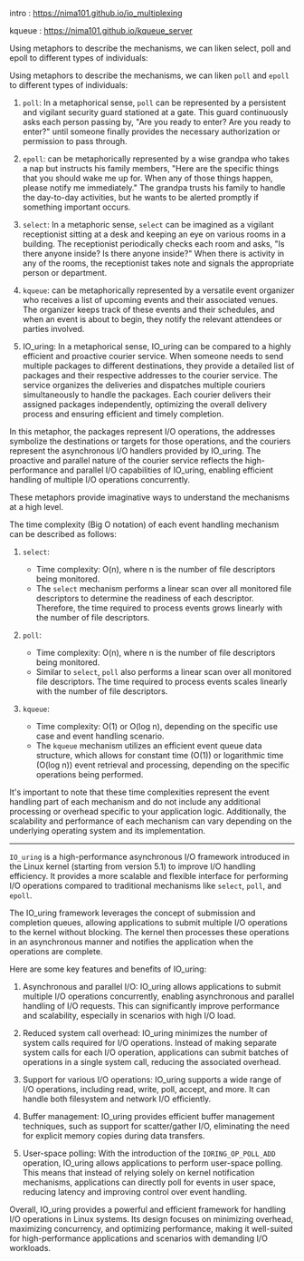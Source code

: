 
intro : https://nima101.github.io/io_multiplexing

kqueue : https://nima101.github.io/kqueue_server


Using metaphors to describe the mechanisms, we can liken select, poll and epoll to different types of individuals:

Using metaphors to describe the mechanisms, we can liken `poll` and `epoll` to different types of individuals:

1. `poll`: In a metaphorical sense, `poll` can be represented by a persistent and vigilant security guard stationed at a gate. This guard continuously asks each person passing by, "Are you ready to enter? Are you ready to enter?" until someone finally provides the necessary authorization or permission to pass through.

2. `epoll`: can be metaphorically represented by a wise grandpa who takes a nap but instructs his family members, "Here are the specific things that you should wake me up for. When any of those things happen, please notify me immediately." The grandpa trusts his family to handle the day-to-day activities, but he wants to be alerted promptly if something important occurs.

3. `select`: In a metaphoric sense, `select` can be imagined as a vigilant receptionist sitting at a desk and keeping an eye on various rooms in a building. The receptionist periodically checks each room and asks, "Is there anyone inside? Is there anyone inside?" When there is activity in any of the rooms, the receptionist takes note and signals the appropriate person or department.

4. `kqueue`: can be metaphorically represented by a versatile event organizer who receives a list of upcoming events and their associated venues. The organizer keeps track of these events and their schedules, and when an event is about to begin, they notify the relevant attendees or parties involved.

5. IO_uring: In a metaphorical sense, IO_uring can be compared to a highly efficient and proactive courier service. When someone needs to send multiple packages to different destinations, they provide a detailed list of packages and their respective addresses to the courier service. The service organizes the deliveries and dispatches multiple couriers simultaneously to handle the packages. Each courier delivers their assigned packages independently, optimizing the overall delivery process and ensuring efficient and timely completion.

In this metaphor, the packages represent I/O operations, the addresses symbolize the destinations or targets for those operations, and the couriers represent the asynchronous I/O handlers provided by IO_uring. The proactive and parallel nature of the courier service reflects the high-performance and parallel I/O capabilities of IO_uring, enabling efficient handling of multiple I/O operations concurrently.


These metaphors provide imaginative ways to understand the mechanisms at a high level.


The time complexity (Big O notation) of each event handling mechanism can be described as follows:

1. `select`:
   - Time complexity: O(n), where n is the number of file descriptors being monitored.
   - The `select` mechanism performs a linear scan over all monitored file descriptors to determine the readiness of each descriptor. Therefore, the time required to process events grows linearly with the number of file descriptors.

2. `poll`:
   - Time complexity: O(n), where n is the number of file descriptors being monitored.
   - Similar to `select`, `poll` also performs a linear scan over all monitored file descriptors. The time required to process events scales linearly with the number of file descriptors.

3. `kqueue`:
   - Time complexity: O(1) or O(log n), depending on the specific use case and event handling scenario.
   - The `kqueue` mechanism utilizes an efficient event queue data structure, which allows for constant time (O(1)) or logarithmic time (O(log n)) event retrieval and processing, depending on the specific operations being performed.

It's important to note that these time complexities represent the event handling part of each mechanism and do not include any additional processing or overhead specific to your application logic. Additionally, the scalability and performance of each mechanism can vary depending on the underlying operating system and its implementation.

***

`IO_uring` is a high-performance asynchronous I/O framework introduced in the Linux kernel (starting from version 5.1) to improve I/O handling efficiency. It provides a more scalable and flexible interface for performing I/O operations compared to traditional mechanisms like `select`, `poll`, and `epoll`.

The IO_uring framework leverages the concept of submission and completion queues, allowing applications to submit multiple I/O operations to the kernel without blocking. The kernel then processes these operations in an asynchronous manner and notifies the application when the operations are complete.

Here are some key features and benefits of IO_uring:

1. Asynchronous and parallel I/O: IO_uring allows applications to submit multiple I/O operations concurrently, enabling asynchronous and parallel handling of I/O requests. This can significantly improve performance and scalability, especially in scenarios with high I/O load.

2. Reduced system call overhead: IO_uring minimizes the number of system calls required for I/O operations. Instead of making separate system calls for each I/O operation, applications can submit batches of operations in a single system call, reducing the associated overhead.

3. Support for various I/O operations: IO_uring supports a wide range of I/O operations, including read, write, poll, accept, and more. It can handle both filesystem and network I/O efficiently.

4. Buffer management: IO_uring provides efficient buffer management techniques, such as support for scatter/gather I/O, eliminating the need for explicit memory copies during data transfers.

5. User-space polling: With the introduction of the `IORING_OP_POLL_ADD` operation, IO_uring allows applications to perform user-space polling. This means that instead of relying solely on kernel notification mechanisms, applications can directly poll for events in user space, reducing latency and improving control over event handling.

Overall, IO_uring provides a powerful and efficient framework for handling I/O operations in Linux systems. Its design focuses on minimizing overhead, maximizing concurrency, and optimizing performance, making it well-suited for high-performance applications and scenarios with demanding I/O workloads.
